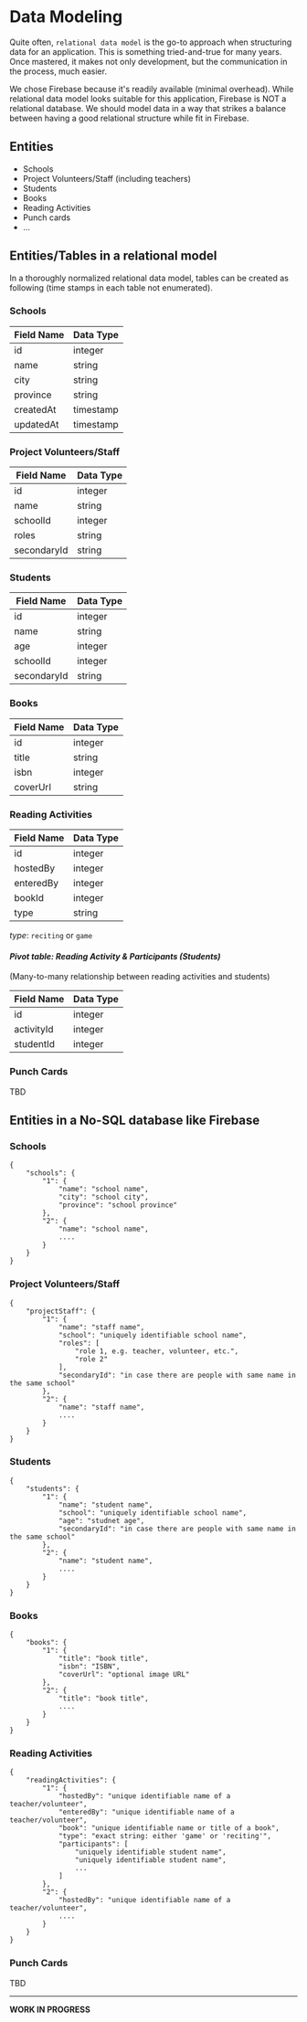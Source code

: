 # Data Modeling
Quite often, `relational data model` is the go-to approach when structuring data for an application. This is something tried-and-true for many years. Once mastered, it makes not only development, but the communication in the process, much easier.

We chose Firebase because it's readily available (minimal overhead). While relational data model looks suitable for this application, Firebase is NOT a relational database. We should model data in a way that strikes a balance between having a good relational structure while fit in Firebase.

## Entities

- Schools
- Project Volunteers/Staff (including teachers)
- Students
- Books
- Reading Activities
- Punch cards
- ...

## Entities/Tables in a relational model

In a thoroughly normalized relational data model, tables can be created as following (time stamps in each table not enumerated). 

### Schools

| Field Name | Data Type |
|------------|-----------|
| id         | integer   |
| name       | string    |
| city       | string    |
| province   | string    |
| createdAt  | timestamp |
| updatedAt  | timestamp |

### Project Volunteers/Staff

| Field Name  | Data Type |
|-------------|-----------|
| id          | integer   |
| name        | string    |
| schoolId    | integer   |
| roles       | string    |
| secondaryId | string    |

### Students

| Field Name  | Data Type |
|-------------|-----------|
| id          | integer   |
| name        | string    |
| age         | integer   |
| schoolId    | integer   |
| secondaryId | string    |

### Books

| Field Name  | Data Type |
|-------------|-----------|
| id          | integer   |
| title       | string    |
| isbn        | integer   |
| coverUrl    | string    |

### Reading Activities

| Field Name  | Data Type |
|-------------|-----------|
| id          | integer   |
| hostedBy    | integer   |
| enteredBy   | integer   |
| bookId      | integer   |
| type        | string    |

_type_: `reciting` or `game`

#### _Pivot table: Reading Activity & Participants (Students)_

(Many-to-many relationship between reading activities and students)

| Field Name  | Data Type |
|-------------|-----------|
| id          | integer   |
| activityId  | integer   |
| studentId   | integer   |

### Punch Cards

TBD

## Entities in a No-SQL database like Firebase

### Schools

```
{
    "schools": {
        "1": {
            "name": "school name",
            "city": "school city",
            "province": "school province"
        },
        "2": {
            "name": "school name",
            ....
        }
    }
}
```

### Project Volunteers/Staff

```
{
    "projectStaff": {
        "1": {
            "name": "staff name",
            "school": "uniquely identifiable school name",
            "roles": [
                "role 1, e.g. teacher, volunteer, etc.",
                "role 2"
            ],
            "secondaryId": "in case there are people with same name in the same school"
        },
        "2": {
            "name": "staff name",
            ....
        }
    }
}
```

### Students

```
{
    "students": {
        "1": {
            "name": "student name",
            "school": "uniquely identifiable school name",
            "age": "studnet age",
            "secondaryId": "in case there are people with same name in the same school"
        },
        "2": {
            "name": "student name",
            ....
        }
    }
}
```

### Books

```
{
    "books": {
        "1": {
            "title": "book title",
            "isbn": "ISBN",
            "coverUrl": "optional image URL"
        },
        "2": {
            "title": "book title",
            ....
        }
    }
}
```

### Reading Activities

```
{
    "readingActivities": {
        "1": {
            "hostedBy": "unique identifiable name of a teacher/volunteer",
            "enteredBy": "unique identifiable name of a teacher/volunteer",
            "book": "unique identifiable name or title of a book",
            "type": "exact string: either 'game' or 'reciting'",
            "participants": [
                "uniquely identifiable student name",
                "uniquely identifiable student name",
                ...            
            ]
        },
        "2": {
            "hostedBy": "unique identifiable name of a teacher/volunteer",
            ....
        }
    }
}
```

### Punch Cards

TBD 

---

**WORK IN PROGRESS**